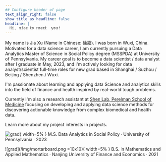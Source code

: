 ```yaml
---
## Configure header of page
text_align_right: false
show_title_as_headline: false
headline: |
  ℍ𝕚, 𝕟𝕚𝕔𝕖 𝕥𝕠 𝕞𝕖𝕖𝕥  𝕪𝕠𝕦!
---
```


<!-- this is a subheadline -->

My name is Jia Xu (Name in Chinese: 徐嘉). I was born in Wuxi, China. Motivated for a data science career, I am currently pursuing a Data Analytics Master of Science in Social Policy degree (MSSPDA) at University of Pennsylvania. My career goal is to become a data scientist / data analyst after I graduate in May, 2023, and I'm actively looking for data analyst/scientist full-time roles for new grad based in Shanghai / Suzhou / Beijing / Shenzhen / Wuxi.

I'm passionate about learning and applying data Science and analytics skills into the field of finance and health inspired by real-world tough problems. 

Currently I'm also a research assistant at [Shen Lab, Perelman School of Medicine](https://www.med.upenn.edu/shenlab/) focusing on developing and applying data science methods for discovering actionable knowledge from complex biomedical and health data.

Learn more about my project interests in projects.


![grad](/img/mortarboard.png){ width=5% } M.S. Data Analytics in Social Policy ∙ University of Pennsylvania ∙ 2023

![grad](/img/mortarboard.png =10x10){ width=5% } B.S. in Mathematics and Applied Mathematics ∙ Nanjing University of Finance and Economics ∙ 2021

